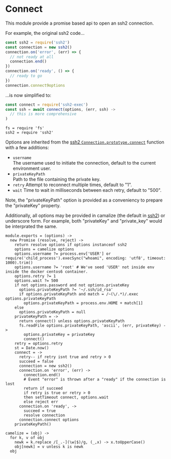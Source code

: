 
# Connect

This module provide a promise based api to open an ssh2 connection.

For example, the original ssh2 code...   

```js
const ssh2 = require('ssh2')
const connection = new ssh2()
connection.on('error', (err) => {
  // not ready at all
  connection.end()
})
connection.on('ready', () => {
  // ready to go
})
connection.connect9options
```

...is now simplified to:   

```js
const connect = require('ssh2-exec')
const ssh = await connect(options, (err, ssh) ->
  // this is more comprehensive
)
```

    fs = require 'fs'
    ssh2 = require 'ssh2'

Options are inherited from the [ssh2 `Connection.prototype.connect`][ssh2-connect]
function with a few additions:

-   `username`   
    The username used to initiate the connection, default to the current
    environment user.
-   `privateKeyPath`   
    Path to the file containing the private key.   
-   `retry`
    Attempt to reconnect multiple times, default to "1".   
-   `wait`
    Time to wait in milliseconds between each retry, default to "500".     

Note, the "privateKeyPath" option is provided as a conveniency to  prepare the 
"privateKey" property.

Additionally, all options may be provided in camalize (the default in [ssh2]) or
underscore form. For example, both "privateKey" and "private_key" would be
interprated the same.

    module.exports = (options) ->
      new Promise (resolve, reject) ->
        return resolve options if options instanceof ssh2
        options = camelize options
        options.username ?= process.env['USER'] or require('child_process').execSync("whoami", encoding: 'utf8', timeout: 1000).trim()
        options.username ?= 'root' # We've seed 'USER' not inside env inside the docker centos6 container.
        options.retry ?= 1
        options.wait ?= 500
        if not options.password and not options.privateKey
          options.privateKeyPath ?= '~/.ssh/id_rsa'
          if options.privateKeyPath and match = /~(\/.*)/.exec options.privateKeyPath
            options.privateKeyPath = process.env.HOME + match[1]
        else
          options.privateKeyPath = null
        privateKeyPath = ->
          return connect() unless options.privateKeyPath
          fs.readFile options.privateKeyPath, 'ascii', (err, privateKey) ->
            options.privateKey = privateKey
            connect()
        retry = options.retry
        st = Date.now()
        connect = ->
          retry-- if retry isnt true and retry > 0
          succeed = false
          connection = new ssh2()
          connection.on 'error', (err) ->
            connection.end()
            # Event "error" is thrown after a "ready" if the connection is lost
            return if succeed
            if retry is true or retry > 0
            then setTimeout connect, options.wait
            else reject err
          connection.on 'ready', ->
            succeed = true
            resolve connection
          connection.connect options
        privateKeyPath()

    camelize = (obj) ->
      for k, v of obj
        newk = k.replace /[_.-](\w|$)/g, (_,x) -> x.toUpperCase()
        obj[newk] = v unless k is newk
      obj

[ssh2]: https://github.com/mscdex/ssh2
[ssh2-connect]: https://github.com/wdavidw/node-ssh2-connect
